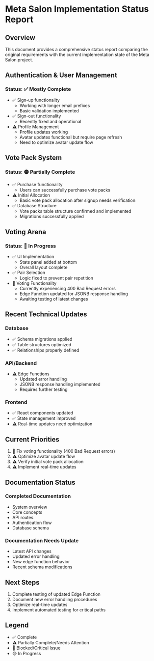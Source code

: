 # Meta Salon Implementation Status Report

## Overview
This document provides a comprehensive status report comparing the original requirements with the current implementation state of the Meta Salon project.

## Authentication & User Management

### Status: ✅ Mostly Complete
- ✅ Sign-up functionality
  - Working with longer email prefixes
  - Basic validation implemented
- ✅ Sign-out functionality
  - Recently fixed and operational
- ⚠️ Profile Management
  - Profile updates working
  - Avatar updates functional but require page refresh
  - Need to optimize avatar update flow

## Vote Pack System

### Status: 🟡 Partially Complete
- ✅ Purchase functionality
  - Users can successfully purchase vote packs
- ⚠️ Initial Allocation
  - Basic vote pack allocation after signup needs verification
- ✅ Database Structure
  - Vote packs table structure confirmed and implemented
  - Migrations successfully applied

## Voting Arena

### Status: 🔴 In Progress
- ✅ UI Implementation
  - Stats panel added at bottom
  - Overall layout complete
- ✅ Pair Selection
  - Logic fixed to prevent pair repetition
- 🔴 Voting Functionality
  - Currently experiencing 400 Bad Request errors
  - Edge Function updated for JSONB response handling
  - Awaiting testing of latest changes

## Recent Technical Updates

### Database
- ✅ Schema migrations applied
- ✅ Table structures optimized
- ✅ Relationships properly defined

### API/Backend
- ⚠️ Edge Functions
  - Updated error handling
  - JSONB response handling implemented
  - Requires further testing

### Frontend
- ✅ React components updated
- ✅ State management improved
- ⚠️ Real-time updates need optimization

## Current Priorities

1. 🔴 Fix voting functionality (400 Bad Request errors)
2. ⚠️ Optimize avatar update flow
3. ⚠️ Verify initial vote pack allocation
4. ⚠️ Implement real-time updates

## Documentation Status

### Completed Documentation
- System overview
- Core concepts
- API routes
- Authentication flow
- Database schema

### Documentation Needs Update
- Latest API changes
- Updated error handling
- New edge function behavior
- Recent schema modifications

## Next Steps

1. Complete testing of updated Edge Function
2. Document new error handling procedures
3. Optimize real-time updates
4. Implement automated testing for critical paths

## Legend
- ✅ Complete
- ⚠️ Partially Complete/Needs Attention
- 🔴 Blocked/Critical Issue
- 🟡 In Progress 